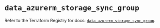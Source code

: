 # `data_azurerm_storage_sync_group`

Refer to the Terraform Registry for docs: [`data_azurerm_storage_sync_group`](https://registry.terraform.io/providers/hashicorp/azurerm/3.101.0/docs/data-sources/storage_sync_group).
